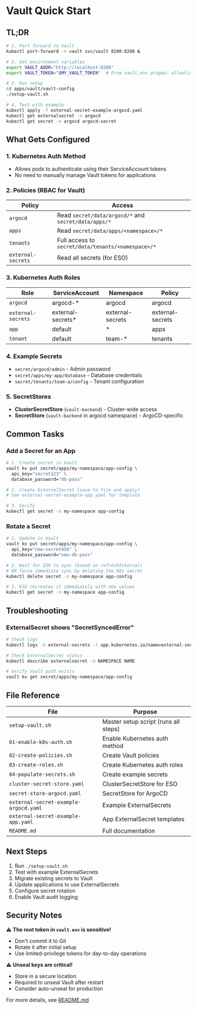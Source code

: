 # Vault Quick Start

## TL;DR

```bash
# 1. Port forward to Vault
kubectl port-forward -n vault svc/vault 8200:8200 &

# 2. Set environment variables
export VAULT_ADDR="http://localhost:8200"
export VAULT_TOKEN="$MY_VAULT_TOKEN"  # From vault.env pragma: allowlist secret

# 3. Run setup
cd apps/vault/vault-config
./setup-vault.sh

# 4. Test with example
kubectl apply -f external-secret-example-argocd.yaml
kubectl get externalsecret -n argocd
kubectl get secret -n argocd argocd-secret
```

## What Gets Configured

### 1. Kubernetes Auth Method
- Allows pods to authenticate using their ServiceAccount tokens
- No need to manually manage Vault tokens for applications

### 2. Policies (RBAC for Vault)
| Policy             | Access                                               |
|--------------------|------------------------------------------------------|
| `argocd`           | Read `secret/data/argocd/*` and `secret/data/apps/*` |
| `apps`             | Read `secret/data/apps/<namespace>/*`                |
| `tenants`          | Full access to `secret/data/tenants/<namespace>/*`   |
| `external-secrets` | Read all secrets (for ESO)                           |

### 3. Kubernetes Auth Roles
| Role               | ServiceAccount    | Namespace        | Policy           |
|--------------------|-------------------|------------------|------------------|
| `argocd`           | argocd-*          | argocd           | argocd           |
| `external-secrets` | external-secrets* | external-secrets | external-secrets |
| `app`              | default           | *                | apps             |
| `tenant`           | default           | team-*           | tenants          |

### 4. Example Secrets
- `secret/argocd/admin` - Admin password
- `secret/apps/my-app/database` - Database credentials
- `secret/tenants/team-a/config` - Tenant configuration

### 5. SecretStores
- **ClusterSecretStore** (`vault-backend`) - Cluster-wide access
- **SecretStore** (`vault-backend` in argocd namespace) - ArgoCD-specific

## Common Tasks

### Add a Secret for an App

```bash
# 1. Create secret in Vault
vault kv put secret/apps/my-namespace/app-config \
  api_key="secret123" \
  database_password="db-pass"

# 2. Create ExternalSecret (save to file and apply)
# See external-secret-example-app.yaml for template

# 3. Verify
kubectl get secret -n my-namespace app-config
```

### Rotate a Secret

```bash
# 1. Update in Vault
vault kv put secret/apps/my-namespace/app-config \
  api_key="new-secret456" \
  database_password="new-db-pass"

# 2. Wait for ESO to sync (based on refreshInterval)
# OR force immediate sync by deleting the K8s secret
kubectl delete secret -n my-namespace app-config

# 3. ESO recreates it immediately with new values
kubectl get secret -n my-namespace app-config
```

## Troubleshooting

### ExternalSecret shows "SecretSyncedError"

```bash
# Check logs
kubectl logs -n external-secrets -l app.kubernetes.io/name=external-secrets

# Check ExternalSecret status
kubectl describe externalsecret -n NAMESPACE NAME

# Verify Vault path exists
vault kv get secret/apps/my-namespace/app-config
```

## File Reference

| File                                  | Purpose                              |
|---------------------------------------|--------------------------------------|
| `setup-vault.sh`                      | Master setup script (runs all steps) |
| `01-enable-k8s-auth.sh`               | Enable Kubernetes auth method        |
| `02-create-policies.sh`               | Create Vault policies                |
| `03-create-roles.sh`                  | Create Kubernetes auth roles         |
| `04-populate-secrets.sh`              | Create example secrets               |
| `cluster-secret-store.yaml`           | ClusterSecretStore for ESO           |
| `secret-store-argocd.yaml`            | SecretStore for ArgoCD               |
| `external-secret-example-argocd.yaml` | Example ExternalSecrets              |
| `external-secret-example-app.yaml`    | App ExternalSecret templates         |
| `README.md`                           | Full documentation                   |

## Next Steps

1. Run `./setup-vault.sh`
2. Test with example ExternalSecrets
3. Migrate existing secrets to Vault
4. Update applications to use ExternalSecrets
5. Configure secret rotation
6. Enable Vault audit logging

## Security Notes

⚠️ **The root token in `vault.env` is sensitive!**
- Don't commit it to Git
- Rotate it after initial setup
- Use limited-privilege tokens for day-to-day operations

⚠️ **Unseal keys are critical!**
- Store in a secure location
- Required to unseal Vault after restart
- Consider auto-unseal for production

For more details, see [README.md](README.md)
